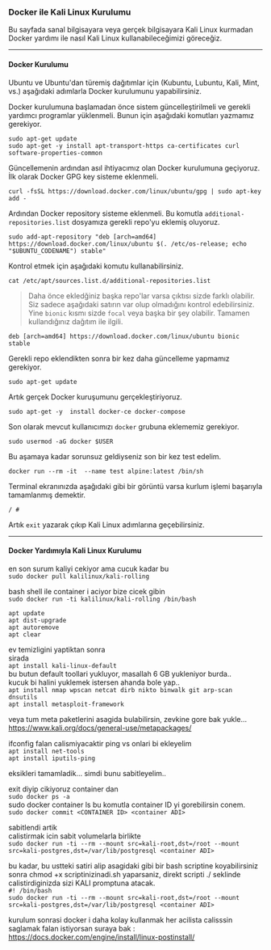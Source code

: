 ### Docker ile Kali Linux Kurulumu
Bu sayfada sanal bilgisayara veya gerçek bilgisayara Kali Linux kurmadan Docker yardımı ile nasıl Kali Linux kullanabileceğimizi göreceğiz.

---
#### Docker Kurulumu
Ubuntu ve Ubuntu'dan türemiş dağıtımlar için (Kubuntu, Lubuntu, Kali, Mint, vs.) aşağıdaki adımlarla Docker kurulumunu yapabilirsiniz.

Docker kurulumuna başlamadan önce sistem güncelleştirilmeli ve gerekli yardımcı programlar yüklenmeli. Bunun için aşağıdaki komutları yazmamız gerekiyor.

    sudo apt-get update
    sudo apt-get -y install apt-transport-https ca-certificates curl software-properties-common

Güncellemenin ardından asıl ihtiyacımız olan Docker kurulumuna geçiyoruz. İlk olarak Docker GPG key sisteme eklenmeli.

    curl -fsSL https://download.docker.com/linux/ubuntu/gpg | sudo apt-key add -

Ardından Docker repository sisteme eklenmeli. Bu komutla `additional-repositories.list` dosyamıza gerekli repo'yu eklemiş oluyoruz.

    sudo add-apt-repository "deb [arch=amd64] https://download.docker.com/linux/ubuntu $(. /etc/os-release; echo "$UBUNTU_CODENAME") stable"

Kontrol etmek için aşağıdaki komutu kullanabilirsiniz.

    cat /etc/apt/sources.list.d/additional-repositories.list

> Daha önce ekledğiniz başka repo'lar varsa çıktısı sizde farklı olabilir. Siz sadece aşağıdaki satırın var olup olmadığını kontrol edebilirsiniz. Yine `bionic` kısmı sizde `focal` veya başka bir şey olabilir. Tamamen kullandığınız dağıtım ile ilgili.

    deb [arch=amd64] https://download.docker.com/linux/ubuntu bionic stable

Gerekli repo eklendikten sonra bir kez daha güncelleme yapmamız gerekiyor.

    sudo apt-get update

Artık gerçek Docker kuruşumunu gerçekleştiriyoruz.

    sudo apt-get -y  install docker-ce docker-compose

Son olarak mevcut kullanıcımızı `docker` grubuna eklememiz gerekiyor.

    sudo usermod -aG docker $USER

Bu aşamaya kadar sorunsuz geldiyseniz son bir kez test edelim.

    docker run --rm -it  --name test alpine:latest /bin/sh

Terminal ekranınızda aşağıdaki gibi bir görüntü varsa kurlum işlemi başarıyla tamamlanmış demektir.

    / # 

Artık `exit` yazarak çıkıp Kali Linux adımlarına geçebilirsiniz.

---

#### Docker Yardımıyla Kali Linux Kurulumu

en son surum kaliyi cekiyor ama cucuk kadar bu  
`sudo docker pull kalilinux/kali-rolling `

bash shell ile container i aciyor bize cicek gibin  
`sudo docker run -ti kalilinux/kali-rolling /bin/bash `

`apt update`  
`apt dist-upgrade`   
`apt autoremove`    
`apt clear`   
   
ev temizligini yaptiktan sonra  
sirada   
`apt install kali-linux-default `  
bu butun default toollari yukluyor, masallah 6 GB yukleniyor burda..  
kucuk bi halini yuklemek istersen ahanda bole yap..    
`apt install nmap wpscan netcat dirb nikto binwalk git arp-scan dnsutils`      
`apt install metasploit-framework`     

veya tum meta paketlerini asagida bulabilirsin, zevkine gore bak yukle...     
https://www.kali.org/docs/general-use/metapackages/
  
ifconfig falan calismiyacaktir ping vs onlari bi ekleyelim  
`apt install net-tools`     
`apt install iputils-ping`    

eksikleri tamamladik... simdi bunu sabitleyelim..  
  
  
exit diyip cikiyoruz container dan  
`sudo docker ps -a`    
sudo docker container ls bu komutla container ID yi gorebilirsin conem.  
`sudo docker commit <CONTAINER ID> <container ADI>`    

sabitlendi artik  
calistirmak icin sabit volumelarla birlikte   
`sudo docker run -ti --rm --mount src=kali-root,dst=/root --mount src=kali-postgres,dst=/var/lib/postgresql <container ADI>`    

bu kadar, bu ustteki satiri alip asagidaki gibi bir bash scriptine koyabilirsiniz    
sonra chmod +x scriptinizinadi.sh yaparsaniz, direkt scripti ./ seklinde calistirdiginizda sizi KALI promptuna atacak.  
`#! /bin/bash`    
`sudo docker run -ti --rm --mount src=kali-root,dst=/root --mount src=kali-postgres,dst=/var/lib/postgresql <container ADI>`   


kurulum sonrasi docker i daha kolay kullanmak her acilista calisssin saglamak falan istiyorsan suraya bak : https://docs.docker.com/engine/install/linux-postinstall/  
